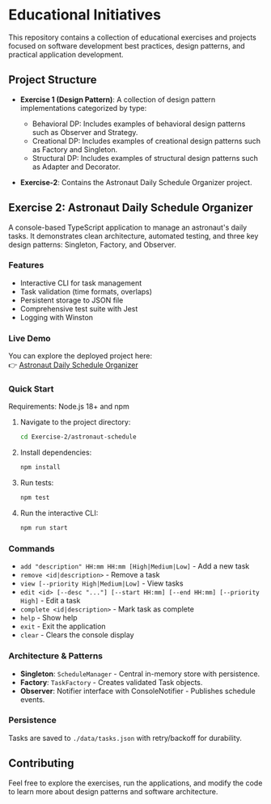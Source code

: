 # Educational Initiatives

This repository contains a collection of educational exercises and projects focused on software development best practices, design patterns, and practical application development.

## Project Structure

- **Exercise 1 (Design Pattern)**: A collection of design pattern implementations categorized by type:
  - Behavioral DP: Includes examples of behavioral design patterns such as Observer and Strategy.
  - Creational DP: Includes examples of creational design patterns such as Factory and Singleton.
  - Structural DP: Includes examples of structural design patterns such as Adapter and Decorator.

- **Exercise-2**: Contains the Astronaut Daily Schedule Organizer project.

## Exercise 2: Astronaut Daily Schedule Organizer

A console-based TypeScript application to manage an astronaut's daily tasks. It demonstrates clean architecture, automated testing, and three key design patterns: Singleton, Factory, and Observer.

### Features
- Interactive CLI for task management
- Task validation (time formats, overlaps)
- Persistent storage to JSON file
- Comprehensive test suite with Jest
- Logging with Winston

### Live Demo
You can explore the deployed project here:  
👉 [Astronaut Daily Schedule Organizer](https://astronaut-r2lg.onrender.com/)

### Quick Start
Requirements: Node.js 18+ and npm

1. Navigate to the project directory:
   ```bash
   cd Exercise-2/astronaut-schedule
   ```

2. Install dependencies:
   ```bash
   npm install
   ```

3. Run tests:
   ```bash
   npm test
   ```

4. Run the interactive CLI:
   ```bash
   npm run start
   ```

### Commands
- `add "description" HH:mm HH:mm [High|Medium|Low]` - Add a new task
- `remove <id|description>` - Remove a task
- `view [--priority High|Medium|Low]` - View tasks
- `edit <id> [--desc "..."] [--start HH:mm] [--end HH:mm] [--priority High]` - Edit a task
- `complete <id|description>` - Mark task as complete
- `help` - Show help
- `exit` - Exit the application
- `clear` - Clears the console display

### Architecture & Patterns
- **Singleton**: `ScheduleManager` - Central in-memory store with persistence.
- **Factory**: `TaskFactory` - Creates validated Task objects.
- **Observer**: Notifier interface with ConsoleNotifier - Publishes schedule events.

### Persistence
Tasks are saved to `./data/tasks.json` with retry/backoff for durability.

## Contributing
Feel free to explore the exercises, run the applications, and modify the code to learn more about design patterns and software architecture.
